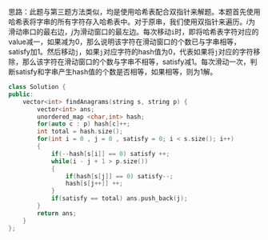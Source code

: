 思路：此题与第三题方法类似，均是使用哈希表配合双指针来解题。本题首先使用哈希表将字串的所有字符存入哈希表中。对于原串，我们使用双指针来遍历。$i$为滑动串口的最右边，$j$为滑动窗口的最左边。每次移动`i`时，即将哈希表字符对应的value减一，如果减为0，那么说明该字符在滑动窗口的个数已与字串相等，satisfy加1。然后移动`j`，如果`j`对应字符的hash值为0，代表如果将`j`对应的字符移除，那么该字符在滑动窗口的个数与字串不相等，satisfy减1。每次滑动一次，判断satisfy和字串产生hash值的个数是否相等，如果相等，则为1解。

```c++
class Solution {
public:
    vector<int> findAnagrams(string s, string p) {
        vector<int> ans;
        unordered_map <char,int> hash;
        for(auto c : p) hash[c]++;
        int total = hash.size();
        for(int i = 0 , j = 0 , satisfy = 0; i < s.size(); i++)
        {
            if(--hash[s[i]] == 0) satisfy ++;
            while(i - j + 1 > p.size()) 
            {
                if(hash[s[j]] == 0) satisfy--;
                hash[s[j++]] ++;
            }
            if(satisfy == total) ans.push_back(j);
        }
        return ans;
    }
};
```

